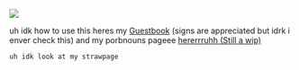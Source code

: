 

<!--
**12d94m/12d94m** is a ✨ _special_ ✨ repository because its `README.md` (this file) appears on your GitHub profile.

Here are some ideas to get you started:

- 🔭 I’m currently working on ...
- 🌱 I’m currently learning ...
- 👯 I’m looking to collaborate on ...
- 🤔 I’m looking for help with ...
- 💬 Ask me about ...
- 📫 How to reach me: ...
- 😄 Pronouns: ...
- ⚡ Fun fact: ...
-->
![](https://i.pinimg.com/564x/a4/39/05/a43905768a19187f815605144479cb36.jpg)

uh idk how to use this heres my
[Guestbook](https://batscythe.123guestbook.com/) 
(signs are appreciated but idrk i enver check this) 
and my porbnouns pageee [hererrruhh (Still a wip)](https://en.pronouns.page/@Buddyhawley)

		

	uh idk look at my strawpage
